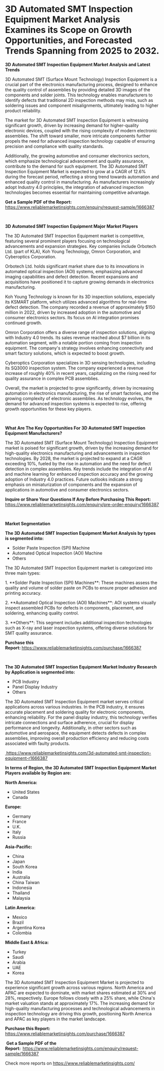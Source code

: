 <p><h1>3D Automated SMT Inspection Equipment Market Analysis Examines its Scope on Growth Opportunities, and Forecasted Trends Spanning from 2025 to 2032.</h1></p><p><strong>3D Automated SMT Inspection Equipment Market Analysis and Latest Trends</strong></p>
<p><p>3D Automated SMT (Surface Mount Technology) Inspection Equipment is a crucial part of the electronics manufacturing process, designed to enhance the quality control of assemblies by providing detailed 3D images of the components and solder joints. This technology enables manufacturers to identify defects that traditional 2D inspection methods may miss, such as soldering issues and component misalignments, ultimately leading to higher product reliability.</p><p>The market for 3D Automated SMT Inspection Equipment is witnessing significant growth, driven by increasing demand for higher-quality electronic devices, coupled with the rising complexity of modern electronic assemblies. The shift toward smaller, more intricate components further propels the need for advanced inspection technology capable of ensuring precision and compliance with quality standards.</p><p>Additionally, the growing automotive and consumer electronics sectors, which emphasize technological advancement and quality assurance, contribute to the demand for such equipment. The 3D Automated SMT Inspection Equipment Market is expected to grow at a CAGR of 12.6% during the forecast period, reflecting a strong trend towards automation and enhanced quality control in manufacturing. As manufacturers increasingly adopt Industry 4.0 principles, the integration of advanced inspection technologies becomes essential for maintaining competitive advantage.</p></p>
<p><strong>Get a Sample PDF of the Report:&nbsp;</strong> <a href="https://www.reliablemarketinsights.com/enquiry/request-sample/1666387?utm_campaign=2822&utm_medium=2&utm_source=Github&utm_content=ia&utm_term=27022025&utm_id=3d-automated-smt-inspection-equipment">https://www.reliablemarketinsights.com/enquiry/request-sample/1666387</a></p>
<p>&nbsp;</p>
<p><strong>3D Automated SMT Inspection Equipment Major Market Players</strong></p>
<p><p>The 3D Automated SMT Inspection Equipment market is competitive, featuring several prominent players focusing on technological advancements and expansion strategies. Key companies include Orbotech Ltd. (part of KLA), Koh Young Technology, Omron Corporation, and Cyberoptics Corporation.</p><p>Orbotech Ltd. holds significant market share due to its innovations in automated optical inspection (AOI) systems, emphasizing advanced imaging capabilities and defect detection. Recent expansions and acquisitions have positioned it to capture growing demands in electronics manufacturing.</p><p>Koh Young Technology is known for its 3D inspection solutions, especially its KSMART platform, which utilizes advanced algorithms for real-time defect detection. The company recorded a revenue of approximately $150 million in 2022, driven by increased adoption in the automotive and consumer electronics sectors. Its focus on AI integration promises continued growth.</p><p>Omron Corporation offers a diverse range of inspection solutions, aligning with Industry 4.0 trends. Its sales revenue reached about $7 billion in its automation segment, with a notable portion coming from inspection equipment. The company's strategy involves enhancing connectivity and smart factory solutions, which is expected to boost growth.</p><p>Cyberoptics Corporation specializes in 3D sensing technologies, including its SQ3000 inspection system. The company experienced a revenue increase of roughly 40% in recent years, capitalizing on the rising need for quality assurance in complex PCB assemblies.</p><p>Overall, the market is projected to grow significantly, driven by increasing automation in electronics manufacturing, the rise of smart factories, and the growing complexity of electronic assemblies. As technology evolves, the demand for advanced inspection systems is expected to rise, offering growth opportunities for these key players.</p></p>
<p>&nbsp;</p>
<p><strong>What Are The Key Opportunities For 3D Automated SMT Inspection Equipment Manufacturers?</strong></p>
<p><p>The 3D Automated SMT (Surface Mount Technology) Inspection Equipment market is poised for significant growth, driven by the increasing demand for high-quality electronics manufacturing and advancements in inspection technologies. By 2028, the market is projected to expand at a CAGR exceeding 10%, fueled by the rise in automation and the need for defect detection in complex assemblies. Key trends include the integration of AI and machine learning for enhanced inspection accuracy and the growing adoption of Industry 4.0 practices. Future outlooks indicate a strong emphasis on miniaturization of components and the expansion of applications in automotive and consumer electronics sectors.</p></p>
<p><strong>Inquire or Share Your Questions If Any Before Purchasing This Report:</strong> <a href="https://www.reliablemarketinsights.com/enquiry/pre-order-enquiry/1666387?utm_campaign=2822&utm_medium=2&utm_source=Github&utm_content=ia&utm_term=27022025&utm_id=3d-automated-smt-inspection-equipment">https://www.reliablemarketinsights.com/enquiry/pre-order-enquiry/1666387</a></p>
<p>&nbsp;</p>
<p><strong>Market Segmentation</strong></p>
<p><strong>The 3D Automated SMT Inspection Equipment Market Analysis by types is segmented into:</strong></p>
<p><ul><li>Solder Paste Inspection (SPI) Machine</li><li>Automated Optical Inspection (AOI) Machine</li><li>Others</li></ul></p>
<p><p>The 3D Automated SMT Inspection Equipment market is categorized into three main types: </p><p>1. **Solder Paste Inspection (SPI) Machines**: These machines assess the quality and volume of solder paste on PCBs to ensure proper adhesion and printing accuracy.</p><p>2. **Automated Optical Inspection (AOI) Machines**: AOI systems visually inspect assembled PCBs for defects in components, placement, and soldering, enhancing quality control.</p><p>3. **Others**: This segment includes additional inspection technologies such as X-ray and laser inspection systems, offering diverse solutions for SMT quality assurance.</p></p>
<p><strong>Purchase this Report:&nbsp;</strong><a href="https://www.reliablemarketinsights.com/purchase/1666387?utm_campaign=2822&utm_medium=2&utm_source=Github&utm_content=ia&utm_term=27022025&utm_id=3d-automated-smt-inspection-equipment">https://www.reliablemarketinsights.com/purchase/1666387</a></p>
<p>&nbsp;</p>
<p><strong>The 3D Automated SMT Inspection Equipment Market Industry Research by Application is segmented into:</strong></p>
<p><ul><li>PCB Industry</li><li>Panel Display Industry</li><li>Others</li></ul></p>
<p><p>The 3D Automated SMT Inspection Equipment market serves critical applications across various industries. In the PCB industry, it ensures accurate placement and soldering quality for electronic components, enhancing reliability. For the panel display industry, this technology verifies intricate connections and surface adherence, crucial for display performance and longevity. Additionally, in other sectors such as automotive and aerospace, the equipment detects defects in complex assemblies, improving overall production efficiency and reducing costs associated with faulty products.</p></p>
<p><a href="https://www.reliablemarketinsights.com/3d-automated-smt-inspection-equipment-r1666387?utm_campaign=2822&utm_medium=2&utm_source=Github&utm_content=ia&utm_term=27022025&utm_id=3d-automated-smt-inspection-equipment">&nbsp;https://www.reliablemarketinsights.com/3d-automated-smt-inspection-equipment-r1666387</a></p>
<p><strong>In terms of Region, the 3D Automated SMT Inspection Equipment Market Players available by Region are:</strong></p>
<p>
    <p> <strong> North America: </strong>
        <ul>
            <li>United States</li>
            <li>Canada</li>
        </ul>
        </p> 
    <p> <strong> Europe: </strong>
        <ul>
            <li>Germany</li>
            <li>France</li>
            <li>U.K.</li>
            <li>Italy</li>
            <li>Russia</li>
        </ul>
        </p> 
    <p> <strong> Asia-Pacific: </strong>
        <ul>
            <li>China</li>
            <li>Japan</li>
            <li>South Korea</li>
            <li>India</li>
            <li>Australia</li>
            <li>China Taiwan</li>
            <li>Indonesia</li>
            <li>Thailand</li>
            <li>Malaysia</li>
        </ul>
        </p> 
    <p> <strong> Latin America: </strong>
        <ul>
            <li>Mexico</li>
            <li>Brazil</li>
            <li>Argentina Korea</li>
            <li>Colombia</li>
        </ul>
        </p> 
    <p> <strong> Middle East & Africa: </strong>
        <ul>
            <li>Turkey</li>
            <li>Saudi</li>
            <li>Arabia</li>
            <li>UAE</li>
            <li>Korea</li>
        </ul>
    </p>
    </p>
<p><p>The 3D Automated SMT Inspection Equipment Market is projected to experience significant growth across various regions. North America and APAC are expected to dominate, with market shares estimated at 30% and 28%, respectively. Europe follows closely with a 25% share, while China's market valuation stands at approximately 17%. The increasing demand for high-quality manufacturing processes and technological advancements in inspection technology are driving this growth, positioning North America and APAC as key players in the market landscape.</p></p>
<p><strong>Purchase this Report: </strong><a href="https://www.reliablemarketinsights.com/purchase/1666387?utm_campaign=2822&utm_medium=2&utm_source=Github&utm_content=ia&utm_term=27022025&utm_id=3d-automated-smt-inspection-equipment">https://www.reliablemarketinsights.com/purchase/1666387</a></p>
<p>&nbsp;<strong>Get a Sample PDF of the Report:&nbsp;&nbsp;</strong><a href="https://www.reliablemarketinsights.com/enquiry/request-sample/1666387?utm_campaign=2822&utm_medium=2&utm_source=Github&utm_content=ia&utm_term=27022025&utm_id=3d-automated-smt-inspection-equipment">https://www.reliablemarketinsights.com/enquiry/request-sample/1666387</a></p>
<p><strong></strong></p>
<p>Check more reports on <a href="https://www.reliablemarketinsights.com/?utm_campaign=2822&utm_medium=2&utm_source=Github&utm_content=ia&utm_term=27022025&utm_id=3d-automated-smt-inspection-equipment">https://www.reliablemarketinsights.com/</a></p>